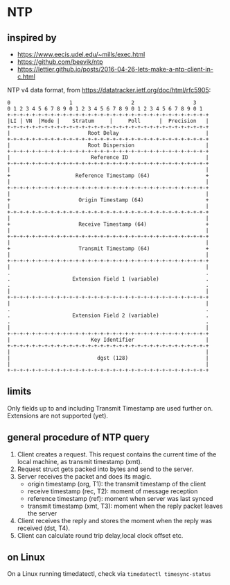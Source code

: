 <!-- -*- coding: utf-8 -*- -->

# NTP

## inspired by

- <https://www.eecis.udel.edu/~mills/exec.html>
- <https://github.com/beevik/ntp>
- <https://lettier.github.io/posts/2016-04-26-lets-make-a-ntp-client-in-c.html>

NTP v4 data format, from <https://datatracker.ietf.org/doc/html/rfc5905>:

```text
0                   1                   2                   3
0 1 2 3 4 5 6 7 8 9 0 1 2 3 4 5 6 7 8 9 0 1 2 3 4 5 6 7 8 9 0 1
+-+-+-+-+-+-+-+-+-+-+-+-+-+-+-+-+-+-+-+-+-+-+-+-+-+-+-+-+-+-+-+-+
|LI | VN  |Mode |    Stratum     |     Poll      |  Precision   |
+-+-+-+-+-+-+-+-+-+-+-+-+-+-+-+-+-+-+-+-+-+-+-+-+-+-+-+-+-+-+-+-+
|                         Root Delay                            |
+-+-+-+-+-+-+-+-+-+-+-+-+-+-+-+-+-+-+-+-+-+-+-+-+-+-+-+-+-+-+-+-+
|                         Root Dispersion                       |
+-+-+-+-+-+-+-+-+-+-+-+-+-+-+-+-+-+-+-+-+-+-+-+-+-+-+-+-+-+-+-+-+
|                          Reference ID                         |
+-+-+-+-+-+-+-+-+-+-+-+-+-+-+-+-+-+-+-+-+-+-+-+-+-+-+-+-+-+-+-+-+
|                                                               |
+                     Reference Timestamp (64)                  +
|                                                               |
+-+-+-+-+-+-+-+-+-+-+-+-+-+-+-+-+-+-+-+-+-+-+-+-+-+-+-+-+-+-+-+-+
|                                                               |
+                      Origin Timestamp (64)                    +
|                                                               |
+-+-+-+-+-+-+-+-+-+-+-+-+-+-+-+-+-+-+-+-+-+-+-+-+-+-+-+-+-+-+-+-+
|                                                               |
+                      Receive Timestamp (64)                   +
|                                                               |
+-+-+-+-+-+-+-+-+-+-+-+-+-+-+-+-+-+-+-+-+-+-+-+-+-+-+-+-+-+-+-+-+
|                                                               |
+                      Transmit Timestamp (64)                  +
|                                                               |
+-+-+-+-+-+-+-+-+-+-+-+-+-+-+-+-+-+-+-+-+-+-+-+-+-+-+-+-+-+-+-+-+
|                                                               |
.                                                               .
.                    Extension Field 1 (variable)               .
.                                                               .
|                                                               |
+-+-+-+-+-+-+-+-+-+-+-+-+-+-+-+-+-+-+-+-+-+-+-+-+-+-+-+-+-+-+-+-+
|                                                               |
.                                                               .
.                    Extension Field 2 (variable)               .
.                                                               .
|                                                               |
+-+-+-+-+-+-+-+-+-+-+-+-+-+-+-+-+-+-+-+-+-+-+-+-+-+-+-+-+-+-+-+-+
|                          Key Identifier                       |
+-+-+-+-+-+-+-+-+-+-+-+-+-+-+-+-+-+-+-+-+-+-+-+-+-+-+-+-+-+-+-+-+
|                                                               |
|                            dgst (128)                         |
|                                                               |
+-+-+-+-+-+-+-+-+-+-+-+-+-+-+-+-+-+-+-+-+-+-+-+-+-+-+-+-+-+-+-+-+
```

## limits

Only fields up to and including Transmit Timestamp are used further on.
Extensions are not supported (yet).

## general procedure of NTP query

1. Client creates a request.
   This request contains the current time of the local machine,
   as transmit timestamp (xmt).
2. Request struct gets packed into bytes and send to the server.
3. Server receives the packet and does its magic.
   - origin timestamp (org, T1): the transmit timestamp of the client
   - receive timestamp (rec, T2): moment of message reception
   - reference timestamp (ref): moment when server was last synced
   - transmit timestamp (xmt, T3): moment when the reply packet leaves the server
4. Client receives the reply and stores the moment when the reply
   was received (dst, T4).
5. Client can calculate round trip delay,local clock offset etc.

## on Linux

On a Linux running timedatectl, check via `timedatectl timesync-status`
